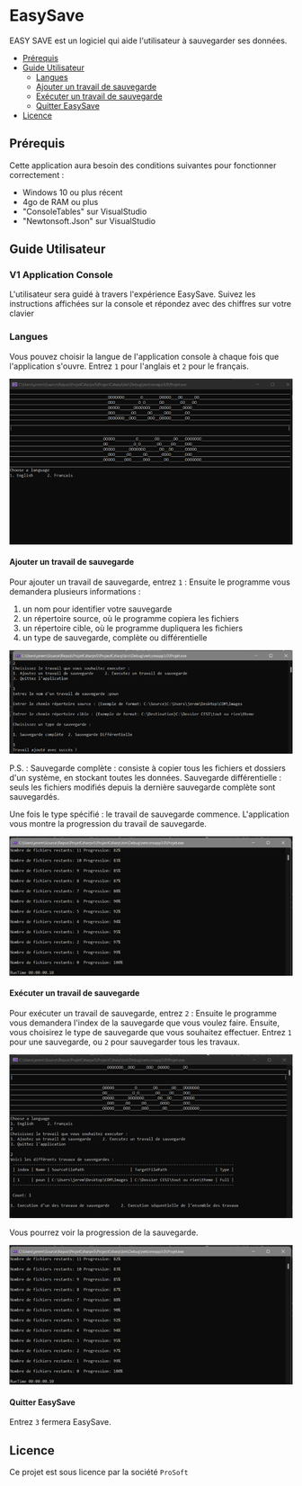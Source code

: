# EasySave

EASY SAVE est un logiciel qui aide l'utilisateur à sauvegarder ses données.

- <a href="#prérequis">Prérequis</a> 
- <a href="#guide-utilisateur">Guide Utilisateur</a>
  - <a href="#langues">Langues</a>
  - <a href="#ajouter-un-travail-de-sauvegarde">Ajouter un travail de sauvegarde</a>
  - <a href="#exécuter-un-travail-de-sauvegarde">Exécuter un travail de sauvegarde</a>
  - <a href="#quitter-easysave">Quitter EasySave</a>
- <a href="#licence">Licence</a> 



 
## Prérequis

Cette application aura besoin des conditions suivantes pour fonctionner correctement :
 - Windows 10 ou plus récent
 - 4go de RAM ou plus
 - "ConsoleTables" sur VisualStudio 
 - "Newtonsoft.Json" sur VisualStudio 


## Guide Utilisateur

### V1 Application Console

L'utilisateur sera guidé à travers l'expérience EasySave. Suivez les instructions affichées sur la console et répondez avec des chiffres sur votre clavier

### Langues

Vous pouvez choisir la langue de l'application console à chaque fois que l'application s'ouvre. Entrez ``1`` pour l'anglais et ``2`` pour le français.

![language](https://github.com/Zoradik/ProjetCsharp/blob/develop/ProjectCsharp/Images/language.png)

#### Ajouter un travail de sauvegarde

Pour ajouter un travail de sauvegarde, entrez ``1`` :
Ensuite le programme vous demandera plusieurs informations :
   1. un nom pour identifier votre sauvegarde
   2. un répertoire source, où le programme copiera les fichiers
   3. un répertoire cible, où le programme dupliquera les fichiers
   4. un type de sauvegarde, complète ou différentielle

![add](https://github.com/Zoradik/ProjetCsharp/blob/develop/ProjectCsharp/Images/add.png)

P.S. : 
Sauvegarde complète : consiste à copier tous les fichiers et dossiers d'un système, en stockant toutes les données.
Sauvegarde différentielle : seuls les fichiers modifiés depuis la dernière sauvegarde complète sont sauvegardés.

Une fois le type spécifié : le travail de sauvegarde commence. L'application vous montre la progression du travail de sauvegarde.

![progess](https://github.com/Zoradik/ProjetCsharp/blob/develop/ProjectCsharp/Images/progress.png)

#### Exécuter un travail de sauvegarde

Pour exécuter un travail de sauvegarde, entrez ``2`` :
Ensuite le programme vous demandera l'index de la sauvegarde que vous voulez faire.
Ensuite, vous choisirez le type de sauvegarde que vous souhaitez effectuer. 
Entrez ``1`` pour une sauvegarde, ou ``2`` pour sauvegarder tous les travaux.

![execute](https://github.com/Zoradik/ProjetCsharp/blob/develop/ProjectCsharp/Images/execute.png)

Vous pourrez voir la progression de la sauvegarde.

![progess](https://github.com/Zoradik/ProjetCsharp/blob/develop/ProjectCsharp/Images/progress.png)


#### Quitter EasySave

Entrez ``3`` fermera EasySave.

## Licence

Ce projet est sous licence par la société ``ProSoft``

